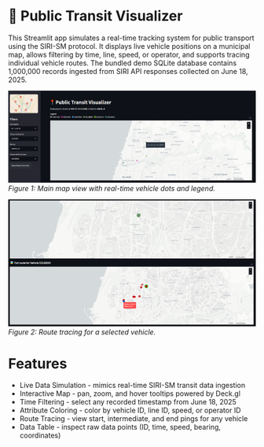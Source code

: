 # 📍 Public Transit Visualizer
This Streamlit app simulates a real-time tracking system for public transport using the SIRI-SM protocol. It displays live vehicle positions on a municipal map, allows filtering by time, line, speed, or operator, and supports tracing individual vehicle routes. The bundled demo SQLite database contains 1,000,000 records ingested from SIRI API responses collected on June 18, 2025.

![Main View](assets/main_view.png)  
*Figure 1: Main map view with real-time vehicle dots and legend.*

![Route Tracing View](assets/route_tracing_view.png)  
*Figure 2: Route tracing for a selected vehicle.* 

# Features
- Live Data Simulation - mimics real-time SIRI-SM transit data ingestion
- Interactive Map - pan, zoom, and hover tooltips powered by Deck.gl
- Time Filtering - select any recorded timestamp from June 18, 2025
- Attribute Coloring - color by vehicle ID, line ID, speed, or operator ID
- Route Tracing - view start, intermediate, and end pings for any vehicle
- Data Table - inspect raw data points (ID, time, speed, bearing, coordinates)

